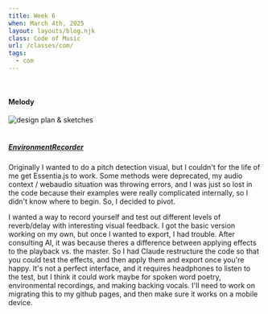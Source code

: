 ```yaml
---
title: Week 6
when: March 4th, 2025
layout: layouts/blog.njk
class: Code of Music
url: /classes/com/
tags:
  - com
---
```


<br>
  
#### Melody

<div class="img-div">
<img class="blog-img" alt="design plan & sketches" src="https://cdn.glitch.me/d7ac8ce9-d6b5-4915-b92c-e6f0bf0d0c29/IMG_6521.JPG?v=1741625144543">
  </div>

<br>
 
##### <a target="_blank" href="https://editor.p5js.org/oliviaemlee/sketches/azlC-n3WR"><i>EnvironmentRecorder</i></a>

Originally I wanted to do a pitch detection visual, but I couldn't for the life of me get Essentia.js to work. Some methods were deprecated, my audio context / webaudio situation was throwing errors, and I was just so lost in the code because their examples were really complicated internally, 
so I didn't know where to begin. So, I decided to pivot. 

I wanted a way to record yourself and test out different levels of reverb/delay with interesting visual feedback. I got the basic version working on my own, but
once I wanted to export, I had trouble. After consulting AI, it was because theres a difference between applying effects to the playback vs. the master. So I had Claude restructure the code so that you could test the effects, and then apply them and export once you're happy.
It's not a perfect interface, and it requires headphones to listen to the test, but I think it could work maybe for spoken word poetry, environmental recordings, and making backing vocals. I'll need to work on migrating this to my github pages, and then make sure it works on a mobile device.
